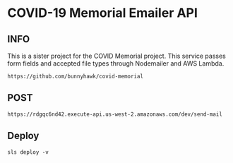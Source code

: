 # COVID-19 Memorial Emailer API

## INFO
This is a sister project for the COVID Memorial project. This service passes form fields and accepted file types through Nodemailer and AWS Lambda.
```
https://github.com/bunnyhawk/covid-memorial
```

## POST
```
https://rdgqc6nd42.execute-api.us-west-2.amazonaws.com/dev/send-mail
```


## Deploy
```
sls deploy -v
```
